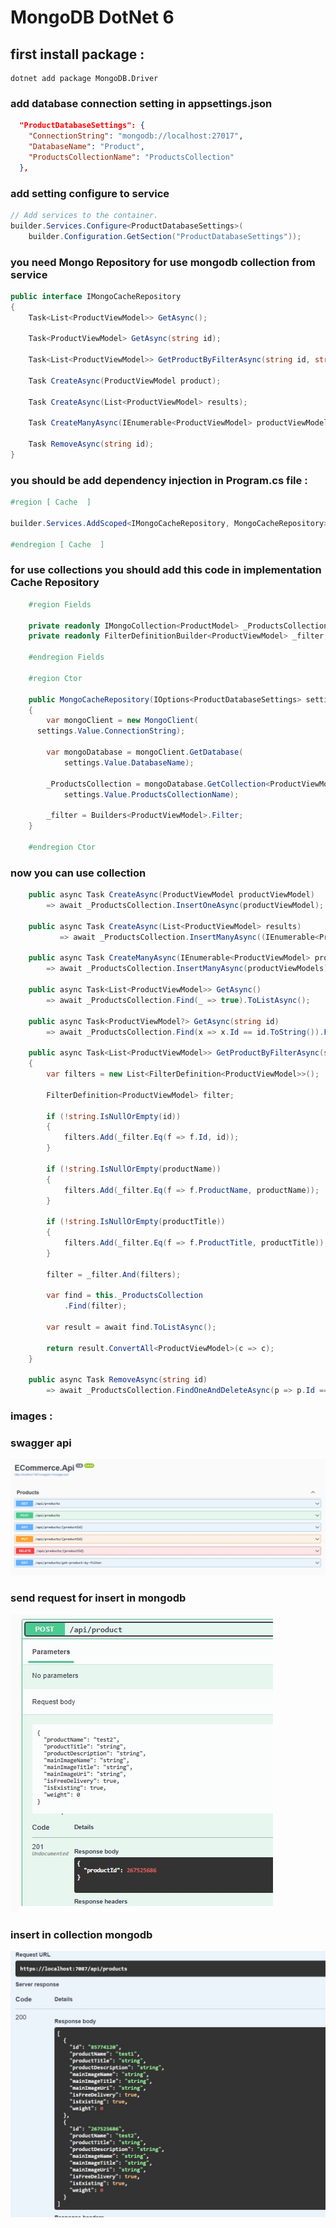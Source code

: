 # MongoDB DotNet 6

## first install package :
```
dotnet add package MongoDB.Driver
```

### add database connection setting in appsettings.json

```json
  "ProductDatabaseSettings": {
    "ConnectionString": "mongodb://localhost:27017",
    "DatabaseName": "Product",
    "ProductsCollectionName": "ProductsCollection"
  },
```

### add setting configure to service

```csharp
// Add services to the container.
builder.Services.Configure<ProductDatabaseSettings>(
    builder.Configuration.GetSection("ProductDatabaseSettings"));
```

### you need Mongo Repository for use mongodb collection from service

```csharp
public interface IMongoCacheRepository
{
    Task<List<ProductViewModel>> GetAsync();

    Task<ProductViewModel> GetAsync(string id);

    Task<List<ProductViewModel>> GetProductByFilterAsync(string id, string productName, string productTitle);

    Task CreateAsync(ProductViewModel product);

    Task CreateAsync(List<ProductViewModel> results);

    Task CreateManyAsync(IEnumerable<ProductViewModel> productViewModels);

    Task RemoveAsync(string id);
}
```

### you should be add dependency injection in Program.cs file :

```csharp
#region [ Cache  ]

builder.Services.AddScoped<IMongoCacheRepository, MongoCacheRepository>();

#endregion [ Cache  ]
```

### for use collections you should add this code in implementation Cache Repository

```csharp
    #region Fields

    private readonly IMongoCollection<ProductModel> _ProductsCollection;
    private readonly FilterDefinitionBuilder<ProductViewModel> _filter;

    #endregion Fields

    #region Ctor

    public MongoCacheRepository(IOptions<ProductDatabaseSettings> settings)
    {
        var mongoClient = new MongoClient(
      settings.Value.ConnectionString);

        var mongoDatabase = mongoClient.GetDatabase(
            settings.Value.DatabaseName);

        _ProductsCollection = mongoDatabase.GetCollection<ProductViewModel>(
            settings.Value.ProductsCollectionName);

        _filter = Builders<ProductViewModel>.Filter;
    }

    #endregion Ctor
```


### now you can use collection 

```csharp
    public async Task CreateAsync(ProductViewModel productViewModel)
        => await _ProductsCollection.InsertOneAsync(productViewModel);

    public async Task CreateAsync(List<ProductViewModel> results)
           => await _ProductsCollection.InsertManyAsync((IEnumerable<ProductViewModel>)results);

    public async Task CreateManyAsync(IEnumerable<ProductViewModel> productViewModels)
        => await _ProductsCollection.InsertManyAsync(productViewModels);

    public async Task<List<ProductViewModel>> GetAsync()
        => await _ProductsCollection.Find(_ => true).ToListAsync();

    public async Task<ProductViewModel?> GetAsync(string id)
        => await _ProductsCollection.Find(x => x.Id == id.ToString()).FirstOrDefaultAsync();

    public async Task<List<ProductViewModel>> GetProductByFilterAsync(string id, string productName, string productTitle)
    {
        var filters = new List<FilterDefinition<ProductViewModel>>();

        FilterDefinition<ProductViewModel> filter;

        if (!string.IsNullOrEmpty(id))
        {
            filters.Add(_filter.Eq(f => f.Id, id));
        }

        if (!string.IsNullOrEmpty(productName))
        {
            filters.Add(_filter.Eq(f => f.ProductName, productName));
        }

        if (!string.IsNullOrEmpty(productTitle))
        {
            filters.Add(_filter.Eq(f => f.ProductTitle, productTitle));
        }

        filter = _filter.And(filters);

        var find = this._ProductsCollection
            .Find(filter);

        var result = await find.ToListAsync();

        return result.ConvertAll<ProductViewModel>(c => c);
    }

    public async Task RemoveAsync(string id)
        => await _ProductsCollection.FindOneAndDeleteAsync(p => p.Id == id);
```

### images : 

### swagger api
![My Remote Image](https://github.com/nosratifarhad/MongoDB/blob/main/imgs/Annotation2.jpg)

### send request for insert in mongodb
![My Remote Image](https://github.com/nosratifarhad/MongoDB/blob/main/imgs/Annotation4.jpg)

### insert in collection mongodb 
![My Remote Image](https://github.com/nosratifarhad/MongoDB/blob/main/imgs/Annotation1.jpg)



